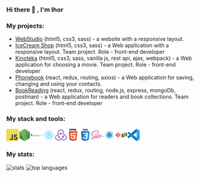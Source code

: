 ### Hi there 👋 , I'm Ihor

### My projects:

- [WebStudio](https://github.com/IhorShvydkyi/goit-markup-hw-08) (html5, css3, sass) - a website with a responsive layout.
- [IceCream Shop](https://github.com/IhorShvydkyi/team13-project-icecream) (html5, css3, sass) - a Web application with a responsive layout. Team project. Role - front-end developer
- [Kinoteka](https://github.com/IhorShvydkyi/kinoteka) (html5, css3, sass, vanilla js, rest api, ajax, webpack) - a Web application for choosing a movie. Team project. Role - front-end developer
- [Phonebook](https://github.com/IhorShvydkyi/IhorShvydkyi-goit-react-hw-08-phonebook) (react, redux, routing, axios) - a Web application for saving, changing and using your contacts.
- [BookReading](https://github.com/IhorShvydkyi/project-books) (react, redux, routing, node.js, express, mongoDb, postman) - a Web application for readers and book collections. Team project. Role - front-end developer

### My stack and tools:

<img align="left" alt="JavaScript" width="32px" src="https://raw.githubusercontent.com/github/explore/80688e429a7d4ef2fca1e82350fe8e3517d3494d/topics/javascript/javascript.png" />

<img align="left" alt="NodeJS" width="32px" src="https://raw.githubusercontent.com/github/explore/80688e429a7d4ef2fca1e82350fe8e3517d3494d/topics/nodejs/nodejs.png" />

<img align="left" alt="MongoDB" width="32px" src="https://raw.githubusercontent.com/github/explore/80688e429a7d4ef2fca1e82350fe8e3517d3494d/topics/mongodb/mongodb.png" />

<img align="left" alt="React" width="32px" src="https://raw.githubusercontent.com/github/explore/80688e429a7d4ef2fca1e82350fe8e3517d3494d/topics/react/react.png" />

<img align="left" alt="Redux" width="32px" src="https://raw.githubusercontent.com/github/explore/80688e429a7d4ef2fca1e82350fe8e3517d3494d/topics/redux/redux.png" />

<img align="left" alt="HTML5" width="32px" src="https://raw.githubusercontent.com/github/explore/80688e429a7d4ef2fca1e82350fe8e3517d3494d/topics/html/html.png" />

<img align="left" alt="CSS3" width="32px" src="https://raw.githubusercontent.com/github/explore/80688e429a7d4ef2fca1e82350fe8e3517d3494d/topics/css/css.png" />

<img align="left" alt="SASS" width="32px" src="https://raw.githubusercontent.com/github/explore/80688e429a7d4ef2fca1e82350fe8e3517d3494d/topics/sass/sass.png" />

<img align="left" alt="Webpack" width="32px" src="https://raw.githubusercontent.com/github/explore/80688e429a7d4ef2fca1e82350fe8e3517d3494d/topics/webpack/webpack.png" />

<img align="left" alt="Git" width="32px" src="https://raw.githubusercontent.com/github/explore/80688e429a7d4ef2fca1e82350fe8e3517d3494d/topics/git/git.png" />

<img alt="Visual Studio Code" width="32px" src="https://raw.githubusercontent.com/github/explore/80688e429a7d4ef2fca1e82350fe8e3517d3494d/topics/visual-studio-code/visual-studio-code.png" />

### My stats:

<p>
  <img height="133px" src="https://github-readme-stats.vercel.app/api?username=IhorShvydkyi&show_icons=true&hide_title=true&include_all_commits=true&line_height=21&theme=default" alt="stats" />
  
  <img height="133px" src="https://github-readme-stats.vercel.app/api/top-langs/?username=IhorShvydkyi&langs_count=6&layout=compact&hide_title=true&theme=default_repocard" alt="top languages" />
</p>
